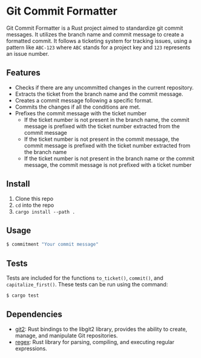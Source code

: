 # Git Commit Formatter

Git Commit Formatter is a Rust project aimed to standardize git commit messages. It utilizes the branch name and commit message to create a formatted commit. It follows a ticketing system for tracking issues, using a pattern like `ABC-123` where `ABC` stands for a project key and `123` represents an issue number.

## Features

* Checks if there are any uncommitted changes in the current repository.
* Extracts the ticket from the branch name and the commit message.
* Creates a commit message following a specific format.
* Commits the changes if all the conditions are met.
* Prefixes the commit message with the ticket number
  * If the ticket number is not present in the branch name, the commit message is prefixed with the ticket number extracted from the commit message
  * If the ticket number is not present in the commit message, the commit message is prefixed with the ticket number extracted from the branch name
  * If the ticket number is not present in the branch name or the commit message, the commit message is not prefixed with a ticket number

## Install

1. Clone this repo
2. `cd` into the repo
3. `cargo install --path .`

## Usage

```bash
$ commitment "Your commit message"
```

## Tests

Tests are included for the functions `to_ticket()`, `commit()`, and `capitalize_first()`. These tests can be run using the command:

```bash
$ cargo test
```

## Dependencies

* [git2](https://crates.io/crates/git2): Rust bindings to the libgit2 library, provides the ability to create, manage, and manipulate Git repositories.
* [regex](https://crates.io/crates/regex): Rust library for parsing, compiling, and executing regular expressions.
